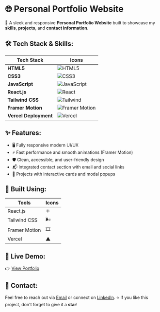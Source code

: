 # 🌐 Personal Portfolio Website

🚀 A sleek and responsive **Personal Portfolio Website** built to showcase my **skills**, **projects**, and **contact information**.

## 🛠️ Tech Stack & Skills:

| Tech Stack     | Icons                                                                 |
|---------------|-----------------------------------------------------------------------|
| **HTML5**      | ![HTML5](https://img.shields.io/badge/-HTML5-E34F26?style=flat&logo=html5&logoColor=white) |
| **CSS3**       | ![CSS3](https://img.shields.io/badge/-CSS3-1572B6?style=flat&logo=css3&logoColor=white) |
| **JavaScript** | ![JavaScript](https://img.shields.io/badge/-JavaScript-F7DF1E?style=flat&logo=javascript&logoColor=black) |
| **React.js**   | ![React](https://img.shields.io/badge/-React-61DAFB?style=flat&logo=react&logoColor=black) |
| **Tailwind CSS** | ![Tailwind](https://img.shields.io/badge/-TailwindCSS-38B2AC?style=flat&logo=tailwind-css&logoColor=white) |
| **Framer Motion** | ![Framer Motion](https://img.shields.io/badge/-Framer_Motion-0055FF?style=flat&logo=framer&logoColor=white) |
| **Vercel Deployment** | ![Vercel](https://img.shields.io/badge/-Vercel-000?style=flat&logo=vercel&logoColor=white) |

## ✨ Features:

- 🖥️ Fully responsive modern UI/UX
- ⚡ Fast performance and smooth animations (Framer Motion)
- 🛡️ Clean, accessible, and user-friendly design
- 📬 Integrated contact section with email and social links
- 💼 Projects with interactive cards and modal popups

## 📌 Built Using:

| Tools          | Icons |
|---------------|-------|
| React.js       | ⚛️     |
| Tailwind CSS   | 🌬️     |
| Framer Motion  | 🎞️     |
| Vercel         | ▲      |


## 🔗 Live Demo:

👉 [View Portfolio](https://your-vercel-link.vercel.app)

## 💬 Contact:
Feel free to reach out via [Email](mailto:akshanshverma53@gmail.com) or connect on [LinkedIn](https://www.linkedin.com/in/akshansh-verma-b88082293/).
⭐ If you like this project, don't forget to give it a **star**!
